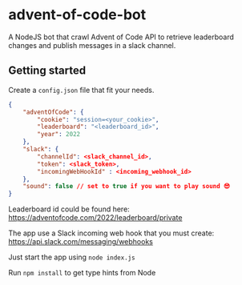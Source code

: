advent-of-code-bot
==================

A NodeJS bot that crawl Advent of Code API to retrieve leaderboard changes and publish messages in a slack channel.

## Getting started

Create a `config.json` file that fit your needs.

```json
{
    "adventOfCode": {
        "cookie": "session=<your_cookie>", 
        "leaderboard": "<leaderboard_id>",
        "year": 2022
    },
    "slack": {
        "channelId": <slack_channel_id>,
        "token": <slack_token>,
        "incomingWebHookId" : <incoming_webhook_id>
    },
    "sound": false // set to true if you want to play sound 😎
}
```

Leaderboard id could be found here: https://adventofcode.com/2022/leaderboard/private

The app use a Slack incoming web hook that you must create: https://api.slack.com/messaging/webhooks

Just start the app using `node index.js`

Run `npm install` to get type hints from Node 
